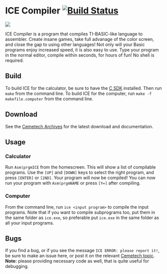 # ICE Compiler [![Build Status](https://api.travis-ci.org/PeterTillema/ICE.svg)](https://travis-ci.org/PeterTillema/ICE)
![](http://i.imgur.com/yLPnSG7.png)

ICE Compiler is a program that compiles TI-BASIC-like language to assembler. Create insane games, take full advanage of the color screen, and close the gap to using other languages! Not only will your Basic programs enjoy increased speed, it is also easy to use. Type your program in the normal editor, compile within seconds, for hours of fun! No shell is required.

## Build
To build ICE for the calculator, be sure to have the [C SDK](https://github.com/CE-Programming/toolchain/releases) installed. Then run `make` from the command line. To build ICE for the computer, run `make -f makefile.computer` from the command line.

## Download
See the [Cemetech Archives](https://www.cemetech.net/programs/index.php?mode=file&path=/84pce/asm/programs/ICECompiler.zip) for the latest download and documentation.

## Usage
### Calculator
Run `Asm(prgmICE` from the homescreen. This will show a list of compilable programs. Use the `[UP]` and `[DOWN]` keys to select the right program, and press `[ENTER]` or `[2ND]`. Your program will now be compiled!  You can now run your program with `Asm(prgmNAME` or press `[Y=]` after compiling.

### Computer
From the command line, run `ice <input program>` to compile the input programs. Note that if you want to compile subprograms too, put them in the same folder as `ice.exe`, so preferable put `ice.exe` in the same folder as all your input programs.

## Bugs
If you find a bug, or if you see the message `ICE ERROR: please report it!`, be sure to make an issue here, or post it on the relevant [Cemetech topic](https://www.cemetech.net/forum/viewtopic.php?t=12616). **Note:** please providing necessary code as well, that is quite useful for debugging.
